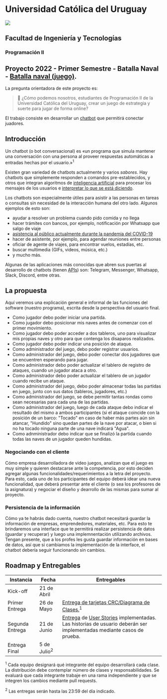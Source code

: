 # Universidad Católica del Uruguay
<img src="https://ucu.edu.uy/sites/all/themes/univer/logo.png">

## Facultad de Ingeniería y Tecnologías
### Programación II

## Proyecto 2022 - Primer Semestre - Batalla Naval - [Batalla naval (juego)](https://es.wikipedia.org/wiki/Batalla_naval_(juego)).

La pregunta orientadora de este proyecto es:

> :thinking: ¿Cómo podemos nosotros, estudiantes de Programación II de la Universidad Católica del Uruguay, crear un juego de estrategia y suerte para jugar de forma online?

El trabajo consiste en desarrollar un [chatbot](https://es.wikipedia.org/wiki/Bot_conversacional) que permitirá conectar juadores.

## Introducción

Un chatbot (o bot conversacional) es «un programa que simula mantener una conversación con una persona al proveer respuestas automáticas a entradas hechas por el usuario.»<sup>1</sup>

Existen gran variedad de chatbots actualmente y varios _sabores_. Hay chatbots que simplemente responden a comandos pre-establecidos, y otros que integran algoritmos de [inteligencia artificial](https://es.wikipedia.org/wiki/Inteligencia_artificial) para procesar los mensajes de los usuarios e [interpretar lo que se está diciendo](https://es.wikipedia.org/wiki/Procesamiento_de_lenguajes_naturales).

Los chatbots son especialmente útiles para asistir a las personas en tareas o consultas sin necesidad de la interacción humana del otro lado. Algunos ejemplos de esto son:

- ayudar a resolver un problema cuando pido comida y no llega
- hacer trámites con bancos, por ejemplo, notificación por Whatsapp que salgo de viaje
- [asistencia al público actualmente durante la pandemia del COVID-19](https://www.gub.uy/ministerio-salud-publica/coronavirus)
- hacer de asistente, por ejemplo, para agendar reuniones entre personas
- oficiar de agente de viajes, para encontrar vuelos, estadías, etc.
- buscar multimedia (GIFs, videos, música, etc.)
- y mucho más.

Algunas de las aplicaciones más conocidas que abren sus puertas al desarrollo de chatbots (tienen [APIs](https://es.wikipedia.org/wiki/Interfaz_de_programaci%C3%B3n_de_aplicaciones)) son: Telegram, Messenger, Whatsapp, Slack, Discord, entre otras.

## La propuesta
Aquí veremos una explicación general e informal de las funciones del software (nuestro programa), escrita desde la perspectiva del usuario final. 

- Como jugador debo poder iniciar una partida. 
- Como jugador debo posicionar mis naves antes de comenzar con el primer movimiento.
- Como jugador debo poder acceder a dos tableros, uno para visualizar mis propias naves y otro para que contenga los disaparos realizados.
- Como jugador debo poder indicar una posición de ataque.
- Como administrador del juego, debo poder registrar usuarios.
- Como administrador del juego, debo poder conectar dos jugadores que se encuentren esperando para jugar.
- Como administrador debo poder actualizar el tablero de registro de ataques, cuando un jugador ataca a otro.
- Como administrador debo poder actualizar el tablero de un jugador cuando recibe un ataque.
- Como administrador del juego, debo poder almacenar todas las partidas en juego, junto con sus datos (tableros, jugadores, etc.)
- Como administrador del juego, se debe permitir tantas rondas como sean necesarias para cada una de las partidas.
- Como administrador del juego, luego de cada ataque debo indicar el resultado del mismo a ambos participantes (si el ataque coincide con la posición de un barco: "Tocado" en caso de haber más partes aún sin atancar, "Hundido" sino quedan partes de la nave por atacar, o bien si no ha tocado ninguna parte de una nave indicará "Agua".
- Como adnministrador debo indicar que se finalizó la partida cuando todas las naves de un jugador queden hundidas.

### Negociando con el cliente
Cómo empresa desarrolladora de video juegos, analizan que el juego es muy simple y quieren destacarse ante la competencia, por esto deciden agregar algunas funcionalidades/requerimientos a la letra del proyecto. Para esto, cada uno de los participantes del equipo deberá idear una nueva funcionalidad, que deberá presentar ante el cliente (o sea los profesores de la asignatura) y negociar el diseño y dearrollo de las mismas para sumar al proyecto. 


### Persistencia de la información
Cómo ya te habrás dado cuenta, nuestro chatbot necesitará guardar la información de empresas, emprendedores, materiales, etc. Para esto te brindaremos una interface que te permitirá realizar persistencia de datos (guardar y recuperar) y luego una implemnentación utilizando archivos. Tengan presente, que a los profes les gusta guardar información en bases de datos, así que si cambiamos la implementación de la interface, el chatbot debería seguir funcionando sin cambios.

## Roadmap y Entregables
| Instancia | Fecha | Entregables |
| --- | --- | --- |
| Kick-off | 21 de Abril |
| Primer Entrega | 26 de Mayo | [Entrega de tarjetas CRC/Diagrama de Clases.](https://github.com/ucudal/Proyecto_PII_2022_1/blob/main/Entregas/Entrega1.md)<sup>1</sup>
| Segunda Entrega | 21 de Junio | [Entrega](https://github.com/ucudal/Proyecto_PII_2022_1/blob/main/Entregas/Entrega2.md) de [User Stories](https://es.wikipedia.org/wiki/Historias_de_usuario) implementadas. Las historias de usuario deberán ser implementadas mediante casos de prueba.
| Entrega Final |5 de Julio<sup>2</sup>|

<sup>1</sup> Cada equipo designará qué integrante del equipo desarrollará cada clase. La distribución debe contemplar número de clases y responsabilidades. Se evaluará que cada integrante trabaje en una rama independiente y que se integren los cambios mediante pull requests.

<sup>2</sup> Las entregas serán hasta las 23:59 del día indicado.